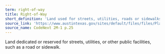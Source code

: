 ```yaml
---
term: right-of-way
title: Right-of-Way
short_definition: 'Land used for streets, utilities, roads or sidewalks.'
source_link: 'https://www.austintexas.gov/sites/default/files/files/Planning/CodeNEXT/ALDC_PRD_23_LandDevelopmentCode_Combined_2017_0130_web.pdf'
source_name: CodeNext 2M-1 p.25
---
```



Land dedicated or reserved for streets, utilities, or other public facilities, such as a road or sidewalk.&nbsp;